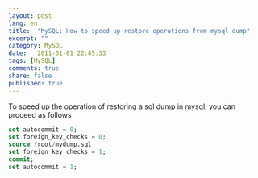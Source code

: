 ```yaml
---
layout: post
lang: en
title:  "MySQL: How to speed up restore operations from mysql dump"
excerpt: ""
category: MySQL
date:   2011-01-01 22:45:33
tags: [MySQL]
comments: true
share: false
published: true
---
```


To speed up the operation of restoring a sql dump in mysql, you can proceed as follows

```sql
set autocommit = 0;
set foreign_key_checks = 0;
source /root/mydump.sql
set foreign_key_checks = 1;
commit;
set autocommit = 1;
```
